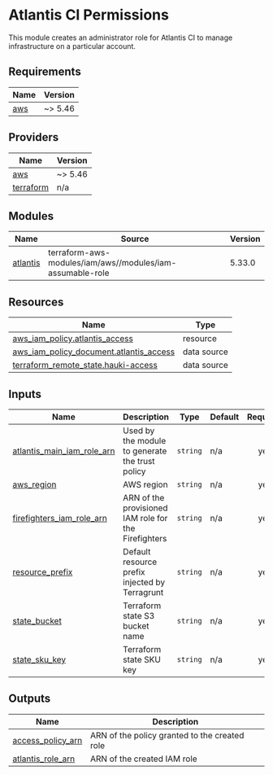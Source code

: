  # Atlantis CI Permissions

 This module creates an administrator role for Atlantis CI to manage infrastructure on a particular account.

## Requirements

| Name | Version |
|------|---------|
| <a name="requirement_aws"></a> [aws](#requirement\_aws) | ~> 5.46 |

## Providers

| Name | Version |
|------|---------|
| <a name="provider_aws"></a> [aws](#provider\_aws) | ~> 5.46 |
| <a name="provider_terraform"></a> [terraform](#provider\_terraform) | n/a |

## Modules

| Name | Source | Version |
|------|--------|---------|
| <a name="module_atlantis"></a> [atlantis](#module\_atlantis) | terraform-aws-modules/iam/aws//modules/iam-assumable-role | 5.33.0 |

## Resources

| Name | Type |
|------|------|
| [aws_iam_policy.atlantis_access](https://registry.terraform.io/providers/hashicorp/aws/latest/docs/resources/iam_policy) | resource |
| [aws_iam_policy_document.atlantis_access](https://registry.terraform.io/providers/hashicorp/aws/latest/docs/data-sources/iam_policy_document) | data source |
| [terraform_remote_state.hauki-access](https://registry.terraform.io/providers/hashicorp/terraform/latest/docs/data-sources/remote_state) | data source |

## Inputs

| Name | Description | Type | Default | Required |
|------|-------------|------|---------|:--------:|
| <a name="input_atlantis_main_iam_role_arn"></a> [atlantis\_main\_iam\_role\_arn](#input\_atlantis\_main\_iam\_role\_arn) | Used by the module to generate the trust policy | `string` | n/a | yes |
| <a name="input_aws_region"></a> [aws\_region](#input\_aws\_region) | AWS region | `string` | n/a | yes |
| <a name="input_firefighters_iam_role_arn"></a> [firefighters\_iam\_role\_arn](#input\_firefighters\_iam\_role\_arn) | ARN of the provisioned IAM role for the Firefighters | `string` | n/a | yes |
| <a name="input_resource_prefix"></a> [resource\_prefix](#input\_resource\_prefix) | Default resource prefix injected by Terragrunt | `string` | n/a | yes |
| <a name="input_state_bucket"></a> [state\_bucket](#input\_state\_bucket) | Terraform state S3 bucket name | `string` | n/a | yes |
| <a name="input_state_sku_key"></a> [state\_sku\_key](#input\_state\_sku\_key) | Terraform state SKU key | `string` | n/a | yes |

## Outputs

| Name | Description |
|------|-------------|
| <a name="output_access_policy_arn"></a> [access\_policy\_arn](#output\_access\_policy\_arn) | ARN of the policy granted to the created role |
| <a name="output_atlantis_role_arn"></a> [atlantis\_role\_arn](#output\_atlantis\_role\_arn) | ARN of the created IAM role |